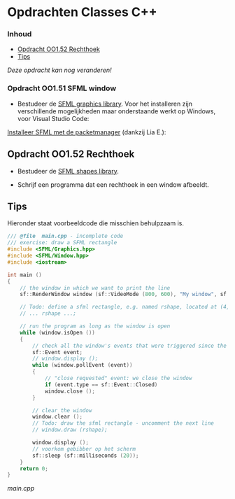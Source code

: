 # Opdrachten Classes C++[](title-id) <!-- omit in toc -->

### Inhoud[](toc-id) <!-- omit in toc -->
- [Opdracht OO1.52 Rechthoek](#opdracht-oo152-rechthoek)
- [Tips](#tips)


*Deze opdracht kan nog veranderen!*
### Opdracht OO1.51 SFML window
- Bestudeer de [SFML graphics library](https://www.sfml-dev.org/). Voor het installeren zijn verschillende mogelijkheden maar onderstaande werkt op Windows, voor Visual Studio Code:

[Installeer SFML met de packetmanager](../../../inrichten-ontwikkelomgeving/sfml_installatie.md)
(dankzij Lia E.):


## Opdracht OO1.52 Rechthoek
- Bestudeer de [SFML shapes library](https://www.sfml-dev.org/tutorials/2.6/graphics-shape.php).

- Schrijf een programma dat een rechthoek in een window afbeeldt.

## Tips
Hieronder staat voorbeeldcode die misschien behulpzaam is.

```cpp
/// @file  main.cpp - incomplete code 
/// exercise: draw a SFML rectangle
#include <SFML/Graphics.hpp>
#include <SFML/Window.hpp>
#include <iostream>

int main ()
{
    // the window in which we want to print the line
    sf::RenderWindow window (sf::VideoMode (800, 600), "My window", sf::Style::Default, sf::ContextSettings (0, 0, 2));

    // Todo: define a sfml rectangle, e.g. named rshape, located at (4, 2) with a size of 120x50
    // ... rshape ...;

    // run the program as long as the window is open
    while (window.isOpen ())
	{
	    // check all the window's events that were triggered since the last iteration of the loop
	    sf::Event event;
	    // window.display ();
	    while (window.pollEvent (event))
		{
		    // "close requested" event: we close the window
		    if (event.type == sf::Event::Closed)
			window.close ();
		}

	    // clear the window
	    window.clear ();
	    // Todo: draw the sfml rectangle - uncomment the next line
	    // window.draw (rshape);

	    window.display ();
	    // voorkom gebibber op het scherm
	    sf::sleep (sf::milliseconds (20));
	}
    return 0;
}
```
*main.cpp*